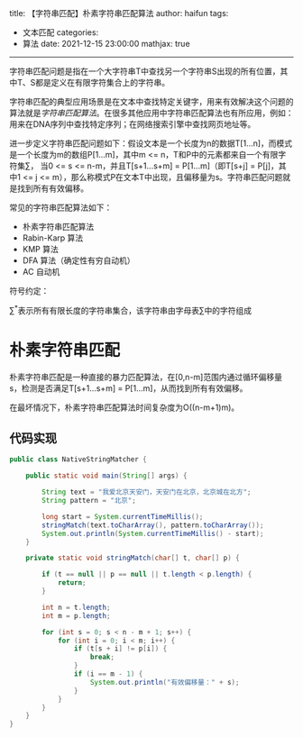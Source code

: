 title: 【字符串匹配】朴素字符串匹配算法
author: haifun
tags:
  - 文本匹配
categories:
  - 算法
date: 2021-12-15 23:00:00
mathjax: true
---

字符串匹配问题是指在一个大字符串T中查找另一个字符串S出现的所有位置，其中T、S都是定义在有限字符集合上的字符串。

字符串匹配的典型应用场景是在文本中查找特定关键字，用来有效解决这个问题的算法就是*字符串匹配算法*。在很多其他应用中字符串匹配算法也有所应用，例如：用来在DNA序列中查找特定序列；在网络搜索引擎中查找网页地址等。

进一步定义字符串匹配问题如下：假设文本是一个长度为n的数据T[1...n]，而模式是一个长度为m的数组P[1...m]，其中m <= n，T和P中的元素都来自一个有限字符集$\sum$，
当0 <= s <= n-m，并且T[s+1...s+m] = P[1...m]（即T[s+j] = P[j]，其中1 <= j  <= m），那么称模式P在文本T中出现，且偏移量为s。字符串匹配问题就是找到所有有效偏移。

常见的字符串匹配算法如下：

- 朴素字符串匹配算法
- Rabin-Karp 算法
- KMP 算法
- DFA 算法（确定性有穷自动机）
- AC 自动机

符号约定：

$\sum{^*}$表示所有有限长度的字符串集合，该字符串由字母表$\sum$中的字符组成


# 朴素字符串匹配

朴素字符串匹配是一种直接的暴力匹配算法，在[0,n-m]范围内通过循环偏移量s，检测是否满足T[s+1...s+m] = P[1...m]，从而找到所有有效偏移。

在最坏情况下，朴素字符串匹配算法时间复杂度为O((n-m+1)m)。

## 代码实现

```java
public class NativeStringMatcher {

    public static void main(String[] args) {

        String text = "我爱北京天安门，天安门在北京，北京城在北方";
        String pattern = "北京";

        long start = System.currentTimeMillis();
        stringMatch(text.toCharArray(), pattern.toCharArray());
        System.out.println(System.currentTimeMillis() - start);
    }

    private static void stringMatch(char[] t, char[] p) {

        if (t == null || p == null || t.length < p.length) {
            return;
        }

        int n = t.length;
        int m = p.length;

        for (int s = 0; s < n - m + 1; s++) {
            for (int i = 0; i < m; i++) {
                if (t[s + i] != p[i]) {
                    break;
                }
                if (i == m - 1) {
                    System.out.println("有效偏移量：" + s);
                }
            }
        }
    }
}
```
